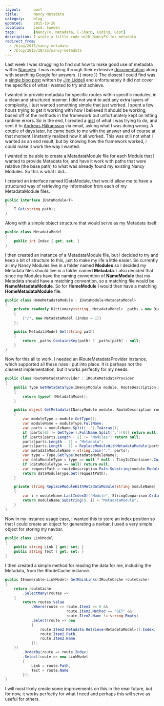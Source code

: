 ```yaml
---
layout:      post
title:       Nancy Metadata
category:    blog
updated:     2015-10-26
location:    Lund, Sweden
tags:        [NancyFX, Metadata, C-Sharp, Coding, Gist]
description: I wrote a little code with NancyFX for metadata
redirect_from:
  - /blog/2015/nancy-metadata
  - /blog/2015/10/26/nancy-metadata
---
```


Last week I was struggling to find out how to make good use of metadata within [NancyFx](http://www.nancyfx.org/). I was reading through their extensive [documentation](https://github.com/NancyFx/Nancy/wiki) along with searching Google for answers. {{ more }} The closest I could find was a [single blog post](http://liddellj.com/nancy-metadata-modules/) written by [Jim Liddell](https://twitter.com/liddellj) and unfortunately it did not cover the specifics of what I wanted to try and achieve.

I wanted to provide metadata for specific routes within specific modules, in a clean and structured manner. I did not want to add any extra layers of complexity, I just wanted something simple that just worked. I spent a few hours trying to get it working with how I believed it should be working, based off of the methods in the framework but unfortunately kept on hitting runtime errors. So in the end, I created a [gist](https://gist.github.com/Cyberlane/9dbcc37fff85777716f1) of what I was trying to do, and sent it to [Andreas Håkansson](http://www.thecodejunkie.com/) via email, asking what I was doing wrong.
A couple of days later, he came back to me with [the answer](https://gist.github.com/thecodejunkie/7c14b0541165442ef062) and of course at that moment I instantly realized how it all worked. This was still not what I wanted as an end result, but by knowing how the framework worked, I could make it work the way I wanted.

I wanted to be able to create a MetadataModule file for each Module that I wanted to provide Metadata for, and have it work with paths that were relative (the base path) to what was already found my existing Nancy Modules. So this is what I did...

I created an interface named IDataModule, that would allow me to have a structured way of retrieving my information from each of my MetadataModule files.

```csharp
public interface IDataModule<T>
{
    T Get(string path);
}
```

Along with a simple object structure that would serve as my Metadata itself.

```csharp
public class MetadataModel
{
    public int Index { get; set; }
}
```

I then created an instance of a MetadataModule file, but I decided to try and keep a bit of structure to this, just to make my life a little easier. So currently all my Nancy Modules live in a folder named **Modules** so I decided my Metadata files should live in a folder named **Metadata**. I also decided that since my Modules have the naming convention of **NameModule** that my Metadata should have a matching convention, so a matching file would be **NameMetadataModule**. So for **HomeModule** I would then have a matching **HomeMetadataModule** file.

```csharp
public class HomeMetadataModule : IDataModule<MetadataModel>
{
    private readonly Dictionary<string, MetadataModel> _paths = new Dictionary<string, MetadataModel>
    {
        {"/", new MetadataModel {Index = 1}}
    };

    public MetadataModel Get(string path)
    {
        return _paths.ContainsKey(path) ? _paths[path] : null;
    }
}
```

Now for this all to work, I needed an IRouteMetadataProvider instance, which supported all these rules I put into place. It is perhaps not the cleanest implementation, but it works perfectly for my needs.

```csharp
public class RouteMetadataProvider : IRouteMetadataProvider
{
    public Type GetMetadataType(INancyModule module, RouteDescription routeDescription)
    {
        return typeof (MetadataModel);
    }

    public object GetMetadata(INancyModule module, RouteDescription routeDescription)
    {
        var moduleType = module.GetType();
        var moduleName = moduleType.FullName;
        var parts = moduleName.Split('.').ToArray();
        if (parts[0] != GetType().FullName.Split('.')[0]) return null;
        if (parts[parts.Length - 2] != "Modules") return null;
        parts[parts.Length - 2] = "Metadata";
        parts[parts.Length - 1] = ReplaceModuleWithMetadataModule(parts[parts.Length - 1]);
        var metadataModuleName = string.Join(".", parts);
        var type = Type.GetType(metadataModuleName);
        var dataModuleType = type == null ? null : TinyIoCContainer.Current.Resolve(type) as IDataModule<MetadataModel>;
        if (dataModuleType == null) return null;
        var requestPath = routeDescription.Path.Substring(module.ModulePath.Length) + "/";
        return dataModuleType.Get(requestPath);
    }

    private string ReplaceModuleWithMetadataModule(string moduleName)
    {
        var i = moduleName.LastIndexOf("Module", StringComparison.Ordinal);
        return moduleName.Substring(0, i) + "MetadataModule";
    }
}
```

Now in my instance usage case, I wanted this to store an index position so that I could create an object for generating a navbar. I used a very simple object for storing my navbar.

```csharp
public class LinkModel
{
    public string Link { get; set; }
    public string Text { get; set; }
}
```

I then created a simple method for reading the data for me, including the Metadata, from the IRouteCache instance.

```csharp
public IEnumerable<LinkModel> GetMainLinks(IRouteCache routeCache)
{
    return routeCache
        .SelectMany(routes =>
    {
        return routes.Value
            .Where(route => route.Item1 == 0 &&
                            route.Item2.Method == "GET" &&
                            route.Item2.Name != string.Empty)
            .Select(route => new
            {
                route.Item2.Metadata.Retrieve<MetadataModel>().Index,
                route.Item2.Path,
                route.Item2.Name
            });
    })
        .OrderBy(route => route.Index)
        .Select(route => new LinkModel
        {
            Link = route.Path,
            Text = route.Name
        });
}
```

I will most likely create some improvements on this in the near future, but for now, it works perfectly for what I need and perhaps this will serve as useful for others.
